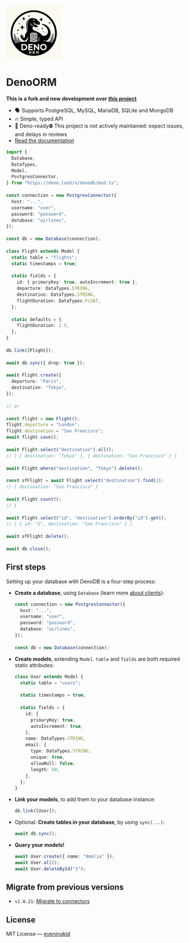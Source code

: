 <img src="./design/deno_orm_logo.jpeg" height="150" />

# DenoORM

**This is a fork and new development over
[this project](https://github.com/eveningkid/denodb)**

- 🗣 Supports PostgreSQL, MySQL, MariaDB, SQLite and MongoDB
- 🔥 Simple, typed API
- 🦕 Deno-ready⛔️ This project is not actively maintained: expect issues, and
  delays in reviews
- [Read the documentation](https://eveningkid.github.io/denodb-docs)

```typescript
import {
  Database,
  DataTypes,
  Model,
  PostgresConnector,
} from "https://deno.land/x/denodb/mod.ts";

const connection = new PostgresConnector({
  host: "...",
  username: "user",
  password: "password",
  database: "airlines",
});

const db = new Database(connection);

class Flight extends Model {
  static table = "flights";
  static timestamps = true;

  static fields = {
    id: { primaryKey: true, autoIncrement: true },
    departure: DataTypes.STRING,
    destination: DataTypes.STRING,
    flightDuration: DataTypes.FLOAT,
  };

  static defaults = {
    flightDuration: 2.5,
  };
}

db.link([Flight]);

await db.sync({ drop: true });

await Flight.create({
  departure: "Paris",
  destination: "Tokyo",
});

// or

const flight = new Flight();
flight.departure = "London";
flight.destination = "San Francisco";
await flight.save();

await Flight.select("destination").all();
// [ { destination: "Tokyo" }, { destination: "San Francisco" } ]

await Flight.where("destination", "Tokyo").delete();

const sfFlight = await Flight.select("destination").find(2);
// { destination: "San Francisco" }

await Flight.count();
// 1

await Flight.select("id", "destination").orderBy("id").get();
// [ { id: "2", destination: "San Francisco" } ]

await sfFlight.delete();

await db.close();
```

## First steps

Setting up your database with DenoDB is a four-step process:

- **Create a database**, using `Database` (learn more
  [about clients](#clients)):
  ```typescript
  const connection = new PostgresConnector({
    host: "...",
    username: "user",
    password: "password",
    database: "airlines",
  });

  const db = new Database(connection);
  ```
- **Create models**, extending `Model`. `table` and `fields` are both required
  static attributes:

  ```typescript
  class User extends Model {
    static table = "users";

    static timestamps = true;

    static fields = {
      id: {
        primaryKey: true,
        autoIncrement: true,
      },
      name: DataTypes.STRING,
      email: {
        type: DataTypes.STRING,
        unique: true,
        allowNull: false,
        length: 50,
      },
    };
  }
  ```

- **Link your models**, to add them to your database instance:
  ```typescript
  db.link([User]);
  ```
- Optional: **Create tables in your database**, by using `sync(...)`:
  ```typescript
  await db.sync();
  ```
- **Query your models!**
  ```typescript
  await User.create({ name: "Amelia" });
  await User.all();
  await User.deleteById("1");
  ```

## Migrate from previous versions

- `v1.0.21`: [Migrate to connectors](docs/v1.0.21-migrations/connectors.md)

## License

MIT License — [eveningkid](https://github.com/eveningkid)
